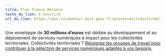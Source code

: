```yaml
---
title: Plan France Relance
texte_du_lien: S'inscrire
url_du_lien: https://mon.incubateur.anct.gouv.fr/processes/transformation-numerique/f/21/
---
```

Une enveloppe de **30 millions d’euros** est dédiée au développement et au déploiement de services numériques à impact pour les collectivités territoriales. Collectivités territoriales ? [Rejoignez les groupes de travail pour contribuer à la sélection de services numériques adaptés à vos besoins](https://mon.incubateur.anct.gouv.fr/processes/transformation-numerique/f/21/).
